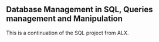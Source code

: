 ## Database Management in SQL, Queries management and Manipulation

This is a continuation of the SQL project from ALX.
